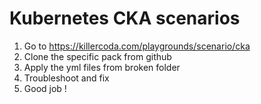 # Kubernetes CKA scenarios
1. Go to https://killercoda.com/playgrounds/scenario/cka
2. Clone the specific pack from github
3. Apply the yml files from broken folder
4. Troubleshoot and fix
5. Good job !